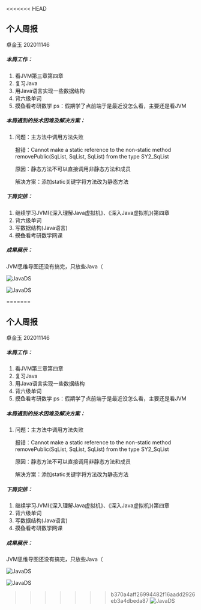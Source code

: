 <<<<<<< HEAD
## 个人周报

卓金玉 202011146

##### 本周工作：

1. 看JVM第三章第四章
2. 复习Java
3. 用Java语言实现一些数据结构
4. 背六级单词
5. ~~摸鱼~~看考研数学
ps：假期学了点前端于是最近没怎么看，主要还是看JVM

##### 本周遇到的技术困难及解决方案：

1. 问题：主方法中调用方法失败

   报错：Cannot make a static reference to the non-static method removePublic(SqList, SqList, SqList) from the type SY2_SqList

   原因：静态方法不可以直接调用非静态方法和成员

   解决方案：添加static关键字将方法改为静态方法

##### 下周安排：

1. 继续学习JVM(《深入理解Java虚拟机》、《深入Java虚拟机》)第四章
2. 背六级单词
3. 写数据结构(Java语言)
4. ~~摸鱼~~看考研数学网课

##### 成果展示：

JVM思维导图还没有搞完，只放些Java（

![JavaDS](img\0320Java数据结构00.png)

![JavaDS](img\0320Java数据结构01.png)

=======
## 个人周报

卓金玉 202011146

##### 本周工作：

1. 看JVM第三章第四章
2. 复习Java
3. 用Java语言实现一些数据结构
4. 背六级单词
5. ~~摸鱼~~看考研数学
ps：假期学了点前端于是最近没怎么看，主要还是看JVM

##### 本周遇到的技术困难及解决方案：

1. 问题：主方法中调用方法失败

   报错：Cannot make a static reference to the non-static method removePublic(SqList, SqList, SqList) from the type SY2_SqList

   原因：静态方法不可以直接调用非静态方法和成员

   解决方案：添加static关键字将方法改为静态方法

##### 下周安排：

1. 继续学习JVM(《深入理解Java虚拟机》、《深入Java虚拟机》)第四章
2. 背六级单词
3. 写数据结构(Java语言)
4. ~~摸鱼~~看考研数学网课

##### 成果展示：

JVM思维导图还没有搞完，只放些Java（

![JavaDS](img\0320Java数据结构00.png)

![JavaDS](img\0320Java数据结构01.png)

>>>>>>> b370a4aff26994482f16aadd2926eb3a4dbeda87
![JavaDS](img\0320Java数据结构02.png)